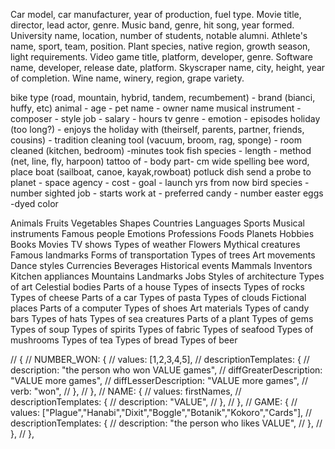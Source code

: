 Car model, car manufacturer, year of production, fuel type.
Movie title, director, lead actor, genre.
Music band, genre, hit song, year formed.
University name, location, number of students, notable alumni.
Athlete's name, sport, team, position.
Plant species, native region, growth season, light requirements.
Video game title, platform, developer, genre.
Software name, developer, release date, platform.
Skyscraper name, city, height, year of completion.
Wine name, winery, region, grape variety.

bike type (road, mountain, hybrid, tandem, recumbement) - brand (bianci, huffy, etc)
animal - age - pet name - owner name
musical instrument - composer - style
job - salary - hours
tv genre - emotion - episodes
holiday (too long?) - enjoys the holiday with (theirself, parents, partner, friends, cousins) - tradition
cleaning tool (vacuum, broom, rag, sponge) - room cleaned (kitchen, bedroom) -minutes took
fish species - length - method (net, line, fly, harpoon)
tattoo of - body part- cm wide
spelling bee word, place
boat (sailboat, canoe, kayak,rowboat)
potluck dish
send a probe to planet - space agency - cost - goal - launch yrs from now
bird species - number sighted
job - starts work at -
preferred candy - number easter eggs -dyed color

Animals
Fruits
Vegetables
Shapes
Countries
Languages
Sports
Musical instruments
Famous people
Emotions
Professions
Foods
Planets
Hobbies
Books
Movies
TV shows
Types of weather
Flowers
Mythical creatures
Famous landmarks
Forms of transportation
Types of trees
Art movements
Dance styles
Currencies
Beverages
Historical events
Mammals
Inventors
Kitchen appliances
Mountains
Landmarks
Jobs
Styles of architecture
Types of art
Celestial bodies
Parts of a house
Types of insects
Types of rocks
Types of cheese
Parts of a car
Types of pasta
Types of clouds
Fictional places
Parts of a computer
Types of shoes
Art materials
Types of candy bars
Types of hats
Types of sea creatures
Parts of a plant
Types of gems
Types of soup
Types of spirits
Types of fabric
Types of seafood
Types of mushrooms
Types of tea
Types of bread
Types of beer

// {
// NUMBER_WON: {
// values: [1,2,3,4,5],
// descriptionTemplates: {
// description: "the person who won VALUE games",
// diffGreaterDescription: "VALUE more games",
// diffLesserDescription: "VALUE more games",
// verb: "won",
// },
// },
// NAME: {
// values: firstNames,
// descriptionTemplates: {
// description: "VALUE",
// },
// },
// GAME: {
// values: ["Plague","Hanabi","Dixit","Boggle","Botanik","Kokoro","Cards"],
// descriptionTemplates: {
// description: "the person who likes VALUE",
// },
// },
// },
